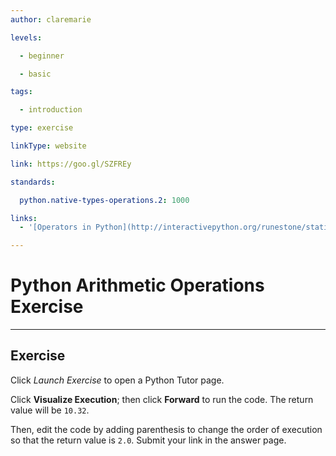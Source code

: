 ```yaml
---
author: claremarie

levels:

  - beginner

  - basic

tags:

  - introduction

type: exercise

linkType: website

link: https://goo.gl/SZFREy

standards:

  python.native-types-operations.2: 1000

links:
  - '[Operators in Python](http://interactivepython.org/runestone/static/CS152f17/SimplePythonData/OperatorsandOperands.html){website}'

---
```


# Python Arithmetic Operations Exercise

---
## Exercise

Click *Launch Exercise* to open a Python Tutor page.

Click **Visualize Execution**; then click **Forward** to run the code. The return value will be `10.32`.

Then, edit the code by adding parenthesis to change the order of execution so that the return value is `2.0`. Submit your link in the answer page.
